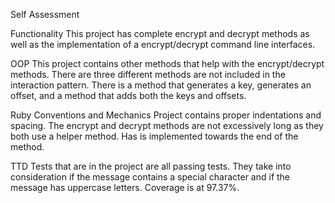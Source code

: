 Self Assessment


Functionality
This project has complete encrypt and decrypt methods as well as the implementation of a encrypt/decrypt command line interfaces.


OOP
This project contains other methods that help with the encrypt/decrypt methods. There are three different methods are not included in the interaction pattern. There is a method that generates a key, generates an offset, and a method that adds both the keys and offsets.


Ruby Conventions and Mechanics
Project contains proper indentations and spacing. The encrypt and decrypt methods are not excessively long as they both use a helper method. Has is implemented towards the end of the method.


TTD
Tests that are in the project are all passing tests. They take into consideration if the message contains a special character and if the message has uppercase letters. Coverage is at 97.37%.
